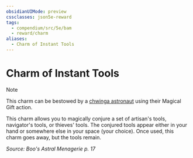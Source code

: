 ```yaml
---
obsidianUIMode: preview
cssclasses: json5e-reward
tags:
  - compendium/src/5e/bam
  - reward/charm
aliases:
  - Charm of Instant Tools
---
```

# Charm of Instant Tools

> [!note]
> This charm can be bestowed by a [chwinga astronaut](2-Mechanics/CLI/bestiary/elemental/chwinga-astronaut-bam.md) using their Magical Gift action.

This charm allows you to magically conjure a set of artisan's tools, navigator's tools, or thieves' tools. The conjured tools appear either in your hand or somewhere else in your space (your choice). Once used, this charm goes away, but the tools remain.

*Source: Boo's Astral Menagerie p. 17*